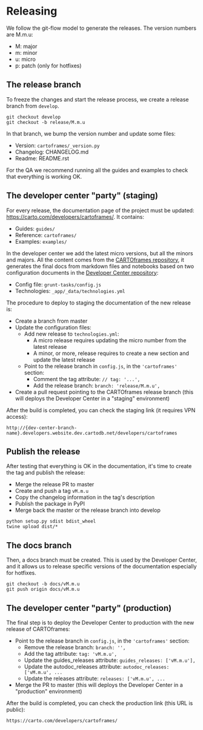 # Releasing

We follow the git-flow model to generate the releases. The version numbers are M.m.u:

- M: major
- m: minor
- u: micro
- p: patch (only for hotfixes)

## The release branch

To freeze the changes and start the release process, we create a release branch from `develop`.

```
git checkout develop
git checkout -b release/M.m.u
```

In that branch, we bump the version number and update some files:

- Version: `cartoframes/_version.py`
- Changelog: CHANGELOG.md
- Readme: README.rst

For the QA we recommend running all the guides and examples to check that everything is working OK.

## The developer center "party" (staging)

For every release, the documentation page of the project must be updated: https://carto.com/developers/cartoframes/. It contains:

- Guides: `guides/`
- Reference: `cartoframes/`
- Examples: `examples/`

In the developer center we add the latest micro versions, but all the minors and majors. All the content comes from the [CARTOframes repository](https://github.com/CartoDB/cartoframes), it generates the final docs from markdown files and notebooks based on two configuration documents in the [Developer Center repository](https://github.com/CartoDB/developers):

- Config file: `grunt-tasks/config.js`
- Technologies: `_app/_data/technologies.yml`

The procedure to deploy to staging the documentation of the new release is:

- Create a branch from master
- Update the configuration files:
  - Add new release to `technologies.yml`:
    - A micro release requires updating the micro number from the latest release
    - A minor, or more, release requires to create a new section and update the latest release
  - Point to the release branch in `config.js`, in the `'cartoframes'` section:
    - Comment the tag attribute: `// tag: '...',`
    - Add the release branch: `branch: 'release/M.m.u',`
- Create a pull request pointing to the CARTOframes release branch (this will deploys the Developer Center in a "staging" environment)

After the build is completed, you can check the staging link (it requires VPN access):

`http://{dev-center-branch-name}.developers.website.dev.cartodb.net/developers/cartoframes`

## Publish the release

After testing that everything is OK in the documentation, it's time to create the tag and publish the release:

- Merge the release PR to master
- Create and push a tag `vM.m.u`
- Copy the changelog information in the tag's description
- Publish the package in PyPI
- Merge back the master or the release branch into develop

```
python setup.py sdist bdist_wheel
twine upload dist/*
```

## The docs branch

Then, a docs branch must be created. This is used by the Developer Center, and it allows us to release specific versions of the documentation especially for hotfixes.

```
git checkout -b docs/vM.m.u
git push origin docs/vM.m.u
```

## The developer center "party" (production)

The final step is to deploy the Developer Center to production with the new release of CARTOframes:

- Point to the release branch in `config.js`, in the `'cartoframes'` section:
  - Remove the release branch: `branch: '',`
  - Add the tag attribute: `tag: 'vM.m.u',`
  - Update the guides_releases attribute: `guides_releases: ['vM.m.u'],`
  - Update the autodoc_releases attribute: `autodoc_releases: ['vM.m.u', ...`
  - Update the releases attribute: `releases: ['vM.m.u', ...`
- Merge the PR to master (this will deploys the Developer Center in a "production" environment)

After the build is completed, you can check the production link (this URL is public):

`https://carto.com/developers/cartoframes/`